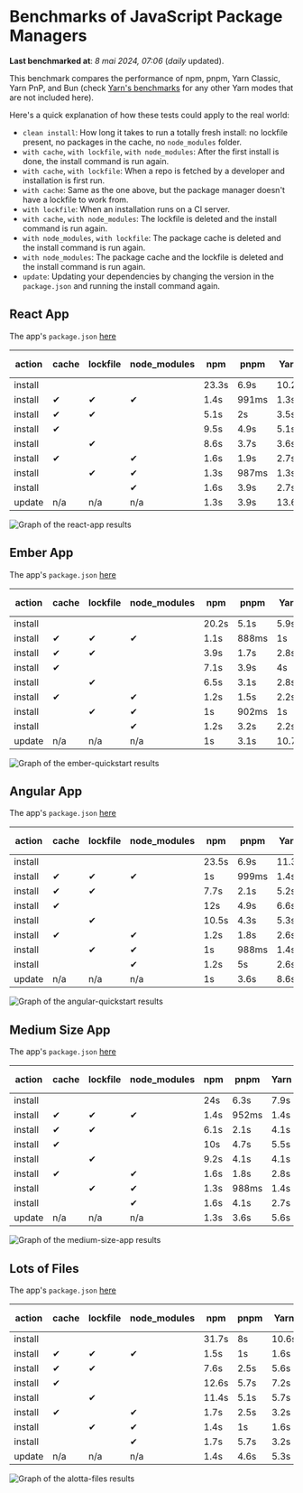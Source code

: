 # Benchmarks of JavaScript Package Managers

**Last benchmarked at**: _8 mai 2024, 07:06_ (_daily_ updated).

This benchmark compares the performance of npm, pnpm, Yarn Classic, Yarn PnP, and Bun (check [Yarn's benchmarks](https://yarnpkg.com/benchmarks) for any other Yarn modes that are not included here).

Here's a quick explanation of how these tests could apply to the real world:

- `clean install`: How long it takes to run a totally fresh install: no lockfile present, no packages in the cache, no `node_modules` folder.
- `with cache`, `with lockfile`, `with node_modules`: After the first install is done, the install command is run again.
- `with cache`, `with lockfile`: When a repo is fetched by a developer and installation is first run.
- `with cache`: Same as the one above, but the package manager doesn't have a lockfile to work from.
- `with lockfile`: When an installation runs on a CI server.
- `with cache`, `with node_modules`: The lockfile is deleted and the install command is run again.
- `with node_modules`, `with lockfile`: The package cache is deleted and the install command is run again.
- `with node_modules`: The package cache and the lockfile is deleted and the install command is run again.
- `update`: Updating your dependencies by changing the version in the `package.json` and running the install command again.

## React App

The app's `package.json` [here](./fixtures/react-app/package.json)

| action  | cache | lockfile | node_modules| npm | pnpm | Yarn | Yarn PnP | Bun |
| ---     | ---   | ---      | ---         | --- | ---  | ---  | ---      | --- |
| install |       |          |             | 23.3s | 6.9s | 10.2s | 2.7s | 1.5s |
| install | ✔     | ✔        | ✔           | 1.4s | 991ms | 1.3s | n/a | 34ms |
| install | ✔     | ✔        |             | 5.1s | 2s | 3.5s | 1s | 414ms |
| install | ✔     |          |             | 9.5s | 4.9s | 5.1s | 2.4s | 424ms |
| install |       | ✔        |             | 8.6s | 3.7s | 3.6s | 1s | 399ms |
| install | ✔     |          | ✔           | 1.6s | 1.9s | 2.7s | n/a | 49ms |
| install |       | ✔        | ✔           | 1.3s | 987ms | 1.3s | n/a | 31ms |
| install |       |          | ✔           | 1.6s | 3.9s | 2.7s | n/a | 47ms |
| update  | n/a | n/a | n/a | 1.3s | 3.9s | 13.6s | 3.2s | 32ms |

<img alt="Graph of the react-app results" src="results/img/react-app.svg" />

## Ember App

The app's `package.json` [here](./fixtures/ember-quickstart/package.json)

| action  | cache | lockfile | node_modules| npm | pnpm | Yarn | Yarn PnP | Bun |
| ---     | ---   | ---      | ---         | --- | ---  | ---  | ---      | --- |
| install |       |          |             | 20.2s | 5.1s | 5.9s | 2.3s | 1.1s |
| install | ✔     | ✔        | ✔           | 1.1s | 888ms | 1s | n/a | 27ms |
| install | ✔     | ✔        |             | 3.9s | 1.7s | 2.8s | 933ms | 331ms |
| install | ✔     |          |             | 7.1s | 3.9s | 4s | 2s | 372ms |
| install |       | ✔        |             | 6.5s | 3.1s | 2.8s | 935ms | 314ms |
| install | ✔     |          | ✔           | 1.2s | 1.5s | 2.2s | n/a | 38ms |
| install |       | ✔        | ✔           | 1s | 902ms | 1s | n/a | 24ms |
| install |       |          | ✔           | 1.2s | 3.2s | 2.2s | n/a | 37ms |
| update  | n/a | n/a | n/a | 1s | 3.1s | 10.7s | 3.6s | 27ms |

<img alt="Graph of the ember-quickstart results" src="results/img/ember-quickstart.svg" />

## Angular App

The app's `package.json` [here](./fixtures/angular-quickstart/package.json)

| action  | cache | lockfile | node_modules| npm | pnpm | Yarn | Yarn PnP | Bun |
| ---     | ---   | ---      | ---         | --- | ---  | ---  | ---      | --- |
| install |       |          |             | 23.5s | 6.9s | 11.3s | 2.9s | 1.8s |
| install | ✔     | ✔        | ✔           | 1s | 999ms | 1.4s | n/a | 26ms |
| install | ✔     | ✔        |             | 7.7s | 2.1s | 5.2s | 1.2s | 787ms |
| install | ✔     |          |             | 12s | 4.9s | 6.6s | 2.4s | 772ms |
| install |       | ✔        |             | 10.5s | 4.3s | 5.3s | 1.2s | 716ms |
| install | ✔     |          | ✔           | 1.2s | 1.8s | 2.6s | n/a | 40ms |
| install |       | ✔        | ✔           | 1s | 988ms | 1.4s | n/a | 22ms |
| install |       |          | ✔           | 1.2s | 5s | 2.6s | n/a | 38ms |
| update  | n/a | n/a | n/a | 1s | 3.6s | 8.6s | 2.6s | 26ms |

<img alt="Graph of the angular-quickstart results" src="results/img/angular-quickstart.svg" />

## Medium Size App

The app's `package.json` [here](./fixtures/medium-size-app/package.json)

| action  | cache | lockfile | node_modules| npm | pnpm | Yarn | Yarn PnP | Bun |
| ---     | ---   | ---      | ---         | --- | ---  | ---  | ---      | --- |
| install |       |          |             | 24s | 6.3s | 7.9s | 3s | 1.2s |
| install | ✔     | ✔        | ✔           | 1.4s | 952ms | 1.4s | n/a | 30ms |
| install | ✔     | ✔        |             | 6.1s | 2.1s | 4.1s | 1.2s | 481ms |
| install | ✔     |          |             | 10s | 4.7s | 5.5s | 2.5s | 468ms |
| install |       | ✔        |             | 9.2s | 4.1s | 4.1s | 1.2s | 453ms |
| install | ✔     |          | ✔           | 1.6s | 1.8s | 2.8s | n/a | 44ms |
| install |       | ✔        | ✔           | 1.3s | 988ms | 1.4s | n/a | 28ms |
| install |       |          | ✔           | 1.6s | 4.1s | 2.7s | n/a | 41ms |
| update  | n/a | n/a | n/a | 1.3s | 3.6s | 5.6s | 2.4s | 38ms |

<img alt="Graph of the medium-size-app results" src="results/img/medium-size-app.svg" />

## Lots of Files

The app's `package.json` [here](./fixtures/alotta-files/package.json)

| action  | cache | lockfile | node_modules| npm | pnpm | Yarn | Yarn PnP | Bun |
| ---     | ---   | ---      | ---         | --- | ---  | ---  | ---      | --- |
| install |       |          |             | 31.7s | 8s | 10.6s | 3.5s | 2s |
| install | ✔     | ✔        | ✔           | 1.5s | 1s | 1.6s | n/a | 38ms |
| install | ✔     | ✔        |             | 7.6s | 2.5s | 5.6s | 1.4s | 670ms |
| install | ✔     |          |             | 12.6s | 5.7s | 7.2s | 2.9s | 683ms |
| install |       | ✔        |             | 11.4s | 5.1s | 5.7s | 1.4s | 658ms |
| install | ✔     |          | ✔           | 1.7s | 2.5s | 3.2s | n/a | 57ms |
| install |       | ✔        | ✔           | 1.4s | 1s | 1.6s | n/a | 35ms |
| install |       |          | ✔           | 1.7s | 5.7s | 3.2s | n/a | 54ms |
| update  | n/a | n/a | n/a | 1.4s | 4.6s | 5.3s | 2.9s | 86ms |

<img alt="Graph of the alotta-files results" src="results/img/alotta-files.svg" />